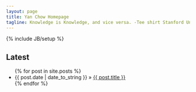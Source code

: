 ```yaml
---
layout: page
title: Yan Chow Homepage
tagline: Knowledge is Knowledge, and vice versa. -Tee shirt Stanford University Heuristic Programming Project
---
```

{% include JB/setup %}

## Latest
<ul class="posts">
  {% for post in site.posts %}
    <li><span>{{ post.date | date_to_string }}</span> &raquo; <a href="{{ BASE_PATH }}{{ post.url }}">{{ post.title }}</a></li>
  {% endfor %}
</ul>





